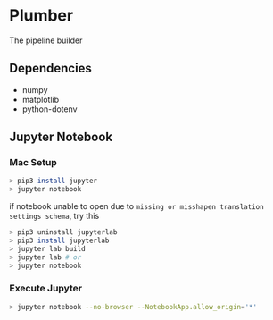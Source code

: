 # Plumber
The pipeline builder

## Dependencies
- numpy
- matplotlib
- python-dotenv

## Jupyter Notebook

### Mac Setup
```bash
> pip3 install jupyter
> jupyter notebook
```
if notebook unable to open due to `missing or misshapen translation settings schema`, try this
```bash
> pip3 uninstall jupyterlab
> pip3 install jupyterlab
> jupyter lab build
> jupyter lab # or
> jupyter notebook
```

### Execute Jupyter
```bash
> jupyter notebook --no-browser --NotebookApp.allow_origin='*'
```
